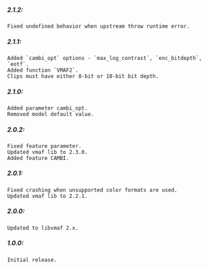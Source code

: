 ##### 2.1.2:
    Fixed undefined behavior when upstream throw runtime error.

##### 2.1.1:
    Added `cambi_opt` options - `max_log_contrast`, `enc_bitdepth`, `eotf`.
    Added function `VMAF2`.
    Clips must have either 8-bit or 10-bit bit depth.

##### 2.1.0:
    Added parameter cambi_opt.
    Removed model default value.

##### 2.0.2:
    Fixed feature parameter.
    Updated vmaf lib to 2.3.0.
    Added feature CAMBI.

##### 2.0.1:
    Fixed crashing when unsupported color formats are used.
    Updated vmaf lib to 2.2.1.

##### 2.0.0:
    Updated to libvmaf 2.x.

##### 1.0.0:
    Initial release.
